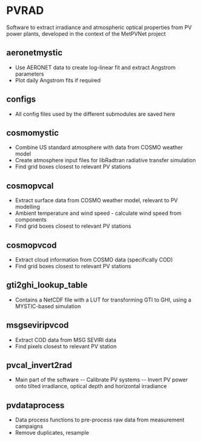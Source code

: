# PVRAD
Software to extract irradiance and atmospheric optical properties from PV power plants, developed in the context of the MetPVNet project

## aeronetmystic
- Use AERONET data to create log-linear fit and extract Angstrom parameters
- Plot daily Angstrom fits if required

## configs
- All config files used by the different submodules are saved here

## cosmomystic
- Combine US standard atmosphere with data from COSMO weather model
- Create atmosphere input files for libRadtran radiative transfer simulation
- Find grid boxes closest to relevant PV stations

## cosmopvcal
- Extract surface data from COSMO weather model, relevant to PV modelling
- Ambient temperature and wind speed - calculate wind speed from components
- Find grid boxes closest to relevant PV stations

## cosmopvcod
- Extract cloud information from COSMO data (specifically COD)
- Find grid boxes closest to relevant PV stations

## gti2ghi_lookup_table
- Contains a NetCDF file with a LUT for transforming GTI to GHI, using a MYSTIC-based simulation

## msgseviripvcod
- Extract COD data from MSG SEVIRI data
- Find pixels closest to relevant PV station

## pvcal_invert2rad
- Main part of the software
-- Calibrate PV systems
-- Invert PV power onto tilted irradiance, optical depth and horizontal irradiance

## pvdataprocess
- Data process functions to pre-process raw data from measurement campaigns
- Remove duplicates, resample


